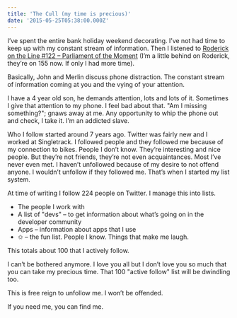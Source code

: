 ```yaml
---
title: 'The Cull (my time is precious)'
date: '2015-05-25T05:38:00.000Z'
---
```


I’ve spent the entire bank holiday weekend decorating. I’ve not had time to keep up with my constant stream of information. Then I listened to [Roderick on the Line #122 – Parliament of the Moment](http://www.merlinmann.com/roderick/ep-122-parliament-of-the-moment.html) (I’m a little behind on Roderick, they’re on 155 now. If only I had more time).

Basically, John and Merlin discuss phone distraction. The constant stream of information coming at you and the vying of your attention.

I have a 4 year old son, he demands attention, lots and lots of it. Sometimes I give that attention to my phone. I feel bad about that. "Am I missing something?"; gnaws away at me. Any opportunity to whip the phone out and check, I take it. I’m an addicted slave.

Who I follow started around 7 years ago. Twitter was fairly new and I worked at Singletrack. I followed people and they followed me because of my connection to bikes. People I don’t know. They’re interesting and nice people. But they’re not friends, they’re not even acquaintances. Most I’ve never even met. I haven’t unfollowed because of my desire to not offend anyone. I wouldn’t unfollow if they followed me. That’s when I started my list system.

At time of writing I follow 224 people on Twitter. I manage this into lists.

* The people I work with
* A list of "devs" – to get information about what’s going on in the developer community
* Apps – information about apps that I use
* ✩ – the fun list. People I know. Things that make me laugh.

This totals about 100 that I actively follow.

I can’t be bothered anymore. I love you all but I don’t love you so much that you can take my precious time. That 100 "active follow" list will be dwindling too.

This is free reign to unfollow me. I won’t be offended.

If you need me, you can find me.

